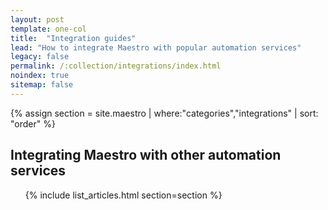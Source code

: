 ```yaml
---
layout: post
template: one-col
title:  "Integration guides"
lead: "How to integrate Maestro with popular automation services"
legacy: false
permalink: /:collection/integrations/index.html
noindex: true
sitemap: false
---
```


<div class="Toc Toc--howto">
 {% assign section = site.maestro | where:"categories","integrations" | sort: "order" %}
    <h2>Integrating Maestro with other automation services</h2>
    <ul>
    {% include list_articles.html section=section %}
    </ul>
</div><!--/.Toc-->
